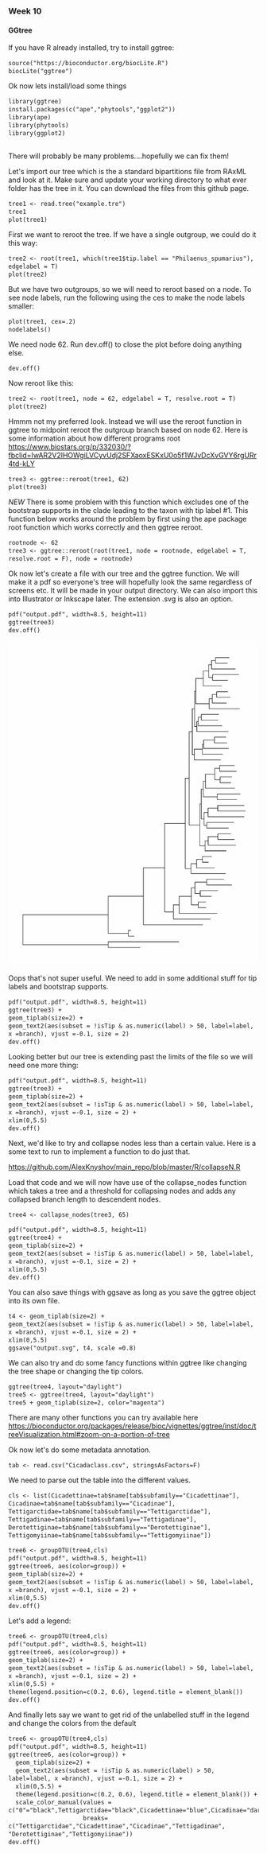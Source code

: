 
### Week 10 

#### GGtree


If you have R already installed, try to install ggtree:

```
source("https://bioconductor.org/biocLite.R")
biocLite("ggtree")
```


Ok now lets install/load some things 
```
library(ggtree)
install.packages(c("ape","phytools","ggplot2"))
library(ape)
library(phytools)
library(ggplot2)


```
There will probably be many problems....hopefully we can fix them! 


Let's import our tree which is the a standard bipartitions file from RAxML and look at it. Make sure and update your working directory to what ever folder has the tree in it. You can download the files from this github page. 

```
tree1 <- read.tree("example.tre")
tree1
plot(tree1)
```


First we want to reroot the tree. If we have a single outgroup, we could do it this way: 
```
tree2 <- root(tree1, which(tree1$tip.label == "Philaenus_spumarius"), edgelabel = T)
plot(tree2)
```
But we have two outgroups, so we will need to reroot based on a node. To see node labels, run the following using the ces to make the node labels smaller:

```
plot(tree1, cex=.2) 
nodelabels()
```


We need node 62. Run dev.off() to close the plot before doing anything else. 
```
dev.off() 
```

Now reroot like this:
```
tree2 <- root(tree1, node = 62, edgelabel = T, resolve.root = T)
plot(tree2)
```

Hmmm not my preferred look. Instead we will use the reroot function in ggtree to midpoint reroot the outgroup branch based on node 62. Here is some information about how different programs root https://www.biostars.org/p/332030/?fbclid=IwAR2V2lHOWgiLVCyvUdj2SFXaoxESKxU0o5f1WJvDcXvGVY6rgURr4td-kLY

```
tree3 <- ggtree::reroot(tree1, 62)
plot(tree3)
```

*NEW* There is some problem with this function which excludes one of the bootstrap supports in the clade leading to the taxon with tip label #1. This function below works around the problem by first using the ape package root function which works correctly and then ggtree reroot. 

```
rootnode <- 62
tree3 <- ggtree::reroot(root(tree1, node = rootnode, edgelabel = T, resolve.root = F), node = rootnode)
```



Ok now let's create a file with our tree and the ggtree function. We will make it a pdf so everyone's tree will hopefully look the same regardless of screens etc. It will be made in your output directory. We can also import this into Illustrator or Inkscape later. The extension .svg is also an option. 

```
pdf("output.pdf", width=8.5, height=11)
ggtree(tree3)
dev.off()
```


![sadtree](https://github.com/erg55/Simon-lab-workshop/blob/master/R/output1.jpg)

Oops that's not super useful. We need to add in some additional stuff for tip labels and bootstrap supports. 

```
pdf("output.pdf", width=8.5, height=11)
ggtree(tree3) +
geom_tiplab(size=2) + 
geom_text2(aes(subset = !isTip & as.numeric(label) > 50, label=label, x =branch), vjust =-0.1, size = 2) 
dev.off()
```

Looking better but our tree is extending past the limits of the file so we will need one more thing:

```
pdf("output.pdf", width=8.5, height=11)
ggtree(tree3) +
geom_tiplab(size=2) + 
geom_text2(aes(subset = !isTip & as.numeric(label) > 50, label=label, x =branch), vjust =-0.1, size = 2) +
xlim(0,5.5)
dev.off()
```


Next, we'd like to try and collapse nodes less than a certain value. Here is a some text to run to implement a function to do just that.

https://github.com/AlexKnyshov/main_repo/blob/master/R/collapseN.R

Load that code and we will now have use of the collapse_nodes function which takes a tree and a threshold for collapsing nodes and adds any collapsed branch length to descendent nodes. 

```
tree4 <- collapse_nodes(tree3, 65)
```

```
pdf("output.pdf", width=8.5, height=11)
ggtree(tree4) +
geom_tiplab(size=2) + 
geom_text2(aes(subset = !isTip & as.numeric(label) > 50, label=label, x =branch), vjust =-0.1, size = 2) +
xlim(0,5.5)
dev.off()
```

You can also save things with ggsave as long as you save the ggtree object into its own file. 

```
t4 <- geom_tiplab(size=2) + 
geom_text2(aes(subset = !isTip & as.numeric(label) > 50, label=label, x =branch), vjust =-0.1, size = 2) +
xlim(0,5.5)
ggsave("output.svg", t4, scale =0.8)
```


We can also try and do some fancy functions within ggtree like changing the tree shape or changing the tip colors. 


```
ggtree(tree4, layout="daylight")
tree5 <- ggtree(tree4, layout="daylight")
tree5 + geom_tiplab(size=2, color="magenta")
```

There are many other functions you can try available here https://bioconductor.org/packages/release/bioc/vignettes/ggtree/inst/doc/treeVisualization.html#zoom-on-a-portion-of-tree


Ok now let's do some metadata annotation.

```
tab <- read.csv("Cicadaclass.csv", stringsAsFactors=F)
```
We need to parse out the table into the different values.
```
cls <- list(Cicadettinae=tab$name[tab$subfamily=="Cicadettinae"], Cicadinae=tab$name[tab$subfamily=="Cicadinae"], Tettigarctidae=tab$name[tab$subfamily=="Tettigarctidae"], Tettigadinae=tab$name[tab$subfamily=="Tettigadinae"], Derotettiginae=tab$name[tab$subfamily=="Derotettiginae"], Tettigomyiinae=tab$name[tab$subfamily=="Tettigomyiinae"])

```

```
tree6 <- groupOTU(tree4,cls)
pdf("output.pdf", width=8.5, height=11)
ggtree(tree6, aes(color=group)) +
geom_tiplab(size=2) + 
geom_text2(aes(subset = !isTip & as.numeric(label) > 50, label=label, x =branch), vjust =-0.1, size = 2) +
xlim(0,5.5)
dev.off()
```
Let's add a legend: 


```
tree6 <- groupOTU(tree4,cls)
pdf("output.pdf", width=8.5, height=11)
ggtree(tree6, aes(color=group)) +
geom_tiplab(size=2) + 
geom_text2(aes(subset = !isTip & as.numeric(label) > 50, label=label, x =branch), vjust =-0.1, size = 2) +
xlim(0,5.5) + 
theme(legend.position=c(0.2, 0.6), legend.title = element_blank())
dev.off()
```

And finally lets say we want to get rid of the unlabelled stuff in the legend and change the colors from the default
```
tree6 <- groupOTU(tree4,cls)
pdf("output.pdf", width=8.5, height=11)
ggtree(tree6, aes(color=group)) +
  geom_tiplab(size=2) + 
  geom_text2(aes(subset = !isTip & as.numeric(label) > 50, label=label, x =branch), vjust =-0.1, size = 2) +
  xlim(0,5.5) +
  theme(legend.position=c(0.2, 0.6), legend.title = element_blank()) +
  scale_color_manual(values = c("0"="black",Tettigarctidae="black",Cicadettinae="blue",Cicadinae="darkblue",Tettigadinae="darkred",Derotettiginae="red",Tettigomyiinae="purple"), 
                     breaks= c("Tettigarctidae","Cicadettinae","Cicadinae","Tettigadinae", "Derotettiginae","Tettigomyiinae"))
dev.off()
```

